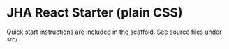 # JHA React Starter (plain CSS)
Quick start instructions are included in the scaffold. See source files under src/.
